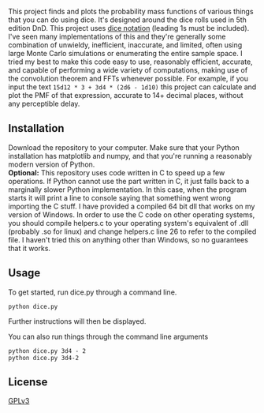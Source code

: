 This project finds and plots the probability mass functions of various things that you can do using dice. It's designed around the dice rolls used in 5th edition DnD. This project uses [dice notation](https://en.wikipedia.org/wiki/Dice_notation) (leading 1s must be included).  
I've seen many implementations of this and they're generally some combination of unwieldy, inefficient, inaccurate, and limited, often using large Monte Carlo simulations or enumerating the entire sample space. I tried my best to make this code easy to use, reasonably efficient, accurate, and capable of performing a wide variety of computations, making use of the convolution theorem and FFTs whenever possible.
For example, if you input the text ```15d12 * 3 + 3d4 * (2d6 - 1d10)``` this project can calculate and plot the PMF of that expression, accurate to 14+ decimal places, without any perceptible delay.

## Installation

Download the repository to your computer. Make sure that your Python installation has matplotlib and numpy, and that you're running a reasonably modern version of Python.  
**Optional:**
This repository uses code written in C to speed up a few operations. If Python cannot use the part written in C, it just falls back to a marginally slower Python implementation. In this case, when the program starts it will print a line to console saying that something went wrong importing the C stuff.
I have provided a compiled 64 bit dll that works on my version of Windows. In order to use the C code on other operating systems, you should compile helpers.c to your operating system's equivalent of .dll (probably .so for linux) and change helpers.c line 26 to refer to the compiled file. I haven't tried this on anything other than Windows, so no guarantees that it works.

## Usage

To get started, run dice.py through a command line.
```
python dice.py
```
Further instructions will then be displayed.

You can also run things through the command line arguments
```
python dice.py 3d4 - 2
python dice.py 3d4-2
```
## License

[GPLv3](https://www.gnu.org/licenses/gpl-3.0.en.html)
